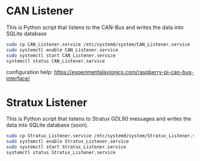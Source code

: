 
# CAN Listener
This is Python script that listens to the CAN-Bus and writes the data into SQLite database
```sh
sudo cp CAN_Listener.service /etc/systemd/system/CAN_Listener.service
sudo systemctl enable CAN_Listener.service
sudo systemctl start CAN_Listener.service
systemctl status CAN_Listener.service
```
configuration help:
https://experimentalavionics.com/raspberry-pi-can-bus-interface/

# Stratux Listener
This is Python script that listens to Stratux GDL90 messages and writes the data into SQLite database (soon). 
```sh
sudo cp Stratux_Listener.service /etc/systemd/system/Stratux_Listener.service
sudo systemctl enable Stratux_Listener.service
sudo systemctl start Stratux_Listener.service
systemctl status Stratux_Listener.service
```
